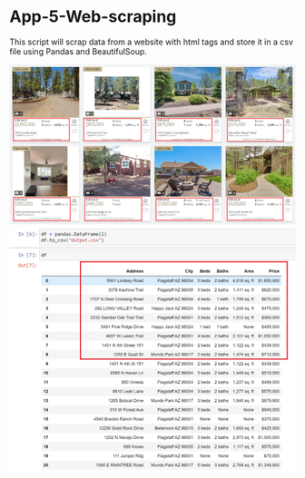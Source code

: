 # App-5-Web-scraping
This script will scrap data from a website with html tags and store it in a csv file using Pandas and BeautifulSoup.

![century21](https://github.com/rafaski1/App-5-Web-scraping/blob/main/Centrury21.PNG?raw=true)
![century21](https://github.com/rafaski1/App-5-Web-scraping/blob/main/Century21-df.PNG?raw=true)
